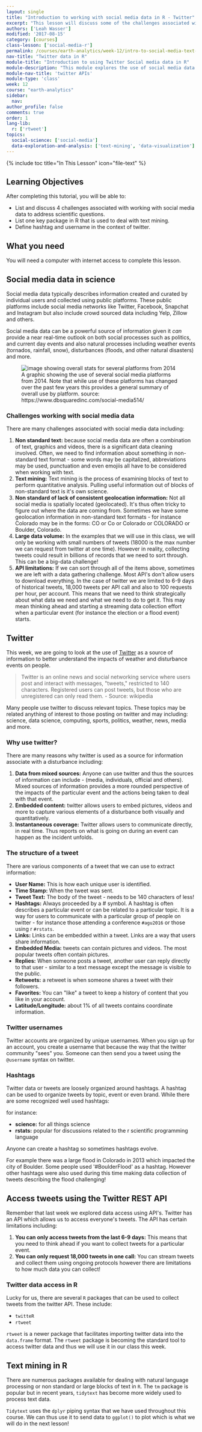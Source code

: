 ```yaml
---
layout: single
title: "Introduction to working with social media data in R - Twitter"
excerpt: "This lesson will discuss some of the challenges associated with working with social media data in science. These challenges include working with non standard text, large volumes of data, API limitations, and geolocation issues."
authors: ['Leah Wasser']
modified: '2017-08-15'
category: [courses]
class-lesson: ['social-media-r']
permalink: /courses/earth-analytics/week-12/intro-to-social-media-text-mining-r/
nav-title: "Twitter data in R"
module-title: "Introduction to using Twitter Social media data in R"
module-description: "This module explores the use of social media data - specifically Twitter data to better understand the social impacts and perceptions of natural disturbances and other events. Working with social media requires the use of API's to access data, text mining to extract useful information from non-standard text and then finally analysis using text-mining workflows"
module-nav-title: 'twitter APIs'
module-type: 'class'
week: 12
course: "earth-analytics"
sidebar:
  nav:
author_profile: false
comments: true
order: 1
lang-lib:
  r: ['rtweet']
topics:
  social-science: ['social-media']
  data-exploration-and-analysis: ['text-mining', 'data-visualization']
---
```


{% include toc title="In This Lesson" icon="file-text" %}

<div class='notice--success' markdown="1">

## <i class="fa fa-graduation-cap" aria-hidden="true"></i> Learning Objectives

After completing this tutorial, you will be able to:

* List and discuss 4 challenges associated with working with social media data to address scientific questions.
* List one key package in R that is used to deal with text mining.
* Define hashtag and username in the context of twitter.

## <i class="fa fa-check-square-o fa-2" aria-hidden="true"></i> What you need

You will need a computer with internet access to complete this lesson.

</div>


## Social media data in science

Social media data typically describes information created and curated by
individual users and collected using public platforms. These public platforms
include social media networks like Twitter, Facebook, Snapchat and Instagram but
also include crowd sourced data including Yelp, Zillow and others.

Social media data can be a powerful source of information given it *can* provide
a near real-time outlook on both social processes such as politics, and current
day events and also natural processes including weather events (tornados, rainfall,
snow), disturbances (floods, and other natural disasters) and more.

<figure>
<img src="{{ site.url }}/images/courses/earth-analytics/week-12/social-media-3.png" alt="image showing overall stats for several platforms from 2014">
<figcaption>A graphic showing the use of several social media platforms from 2014. Note that while use of these platforms has changed over the past few years this provides a general summary of overall use by platform. source: https://www.dbsquaredinc.com/social-media514/</figcaption>
</figure>

### Challenges working with social media data

There are many challenges associated with social media data including:

1. **Non standard text:** because social media data are often a combination of text, graphics and videos, there is a significant data cleaning involved. Often,
we need to find information about something in non-standard text format - some
words may be capitalized, abbreviations may be used, punctuation and even
emojiis all have to be considered when working with text.
1. **Text mining:** Text mining is the process of examining blocks of text to
perform quantitative analysis. Pulling useful information out of blocks of non-standard text is it's own science.
1. **Non standard of lack of consistent geolocation information:** Not all social media is spatially located (geolocated). It's thus often tricky to figure
out where the data are coming from. Sometimes we have some geolocation information
in non-standard text formats - for instance Colorado may be in the forms: CO or Co
or Colorado or COLORADO or Boulder, Colorado.
1. **Large data volume:** In the examples that we will use in this class, we will
only be working with small numbers of tweets (18000 is the max number we can request from twitter at one time). However in reality, collecting tweets could result in billions of records that we need to sort through. This can be a big-data challenge!
1. **API limitations:** If we can sort through all of the items above, sometimes we are left with a data gathering challenge. Most API's don't allow users to download everything. In the case of twitter we are limited to 6-9 days of historical tweets, 18,000 tweets per API call and also to 100 requests per hour, per account. This means that we need to think strategically about what data we need and what we need to do to get it. This may mean thinking ahead and starting a streaming data collection effort when a particular event (for instance the election or a flood event) starts.

## Twitter

This week, we are going to look at the use of <a href="http://twitter.com" target="_blank">Twitter</a> as a source of information
to better understand the impacts of weather and disturbance events on people.

> Twitter is an online news and social networking service where users post and interact with messages, "tweets," restricted to 140 characters. Registered users can post tweets, but those who are unregistered can only read them. - Source: wikipedia

Many people use twitter to discuss relevant topics. These topics may be related
anything of interest to those posting on twitter and may including: science, data science, computing, sports, politics, weather, news, media and more.

### Why use twitter?

There are many reasons why twitter is used as a source for information associate with a disturbance including:

1. **Data from mixed sources:** Anyone can use twitter and thus the sources of information can include - (media, individuals, official and others). Mixed sources of information provides a more rounded perspective of the impacts of the particular event and the actions being taken to deal with that event.
1. **Embedded content:** twitter allows users to embed pictures, videos and more to capture various elements of a disturbance both visually and quantitatively.
1. **Instantaneous coverage:** Twitter allows users to communicate directly, in real time. Thus reports on what is going on during an event can happen as the incident unfolds.

### The structure of a tweet

There are various components of a tweet that we can use to extract information:

* **User Name:** This is how each unique user is identified.
* **Time Stamp:** When the tweet was sent.
* **Tweet Text:** The body of the tweet - needs to be 140 characters of less!
* **Hashtags:** Always proceeded by a # symbol. A hashtag is often describes a particular event or can be related to a particular topic. It is a way for users to communicate with a particular group of people on twitter - for instance those attending a conference `#agu2016` or those using r `#rstats`.
* **Links:** Links can be embedded within a tweet. Links are a way that users share information.
* **Embedded Media:** tweets can contain pictures and videos. The most popular tweets often contain pictures.
* **Replies:** When someone posts a tweet, another user can reply directly to that user - similar to a text message except the message is visible to the public.
* **Retweets:** a retweet is when someone shares a tweet with their followers.
* **Favorites:** You can "like" a tweet to keep a history of content that you like in your account.
* **Latitude/Longitude:** about 1% of all tweets contains coordinate information.

### Twitter usernames
Twitter accounts are organized by unique usernames. When you sign up for an account,
you create a username that because the way that the twitter community "sees" you.
Someone can then send you a tweet using the `@username` syntax on twitter.

### Hashtags

Twitter data or tweets are loosely organized around hashtags. A hashtag can be
used to organize tweets by topic, event or even brand. While there are some recognized well used hashtags:

for instance:

* **science:** for all things science
* **rstats:** popular for discussions related to the r scientific programming language

Anyone can create a hashtag so sometimes hashtags evolve.

For example there was a large flood in Colorado in 2013 which impacted the city of
Boulder. Some people used '#BoulderFlood' as a hashtag. However other hashtags were
also used during this time making data collection of tweets describing the flood
challenging!

## Access tweets using the Twitter REST API

Remember that last week we explored data access using API's. Twitter has an API
which allows us to access everyone's tweets. The API has certain limitations including:

1. **You can only access tweets from the last 6-9 days:** This means that you need
to think ahead if you want to collect tweets for a particular event.
2. **You can only request 18,000 tweets in one call:** You can stream tweets and collect them using ongoing protocols however there are limitations to how much data you can collect!

### Twitter data access in R

Lucky for us, there are several `R` packages that can be used to collect tweets
from the twitter API. These include:

* `twitteR`
* `rtweet`

`rtweet` is a newer package that facilitates importing twitter data into
the  `data.frame` format. The `rtweet` package is becoming the standard tool to
access twitter data and thus we will use it in our class this week.

## Text mining in R

There are numerous packages available for dealing with natural language processing
or non standard or large blocks of text in `R`. The `tm` package is popular but
in recent years, `tidytext` has become more widely used to process text data.

`Tidytext` uses the `dplyr` piping syntax that we have used throughout this course.
We can thus use it to send data to `ggplot()` to plot which is what we will do
in the next lesson!
